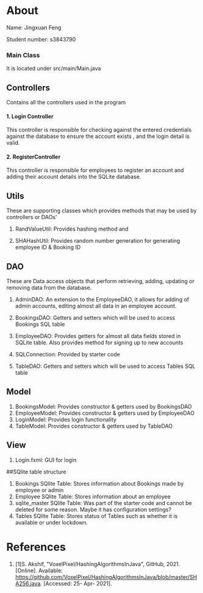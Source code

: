 # About
Name: Jingxuan Feng

Student number: s3843790
### Main Class
It is located under src/main/Main.java

## Controllers
Contains all the controllers used in the program
#### 1. Login Controller
This controller is responsible for checking against the entered credentials against the database to ensure the account 
exists , and the login detail is valid. 
#### 2. RegisterController
This controller is responsible for employees to register an account and adding their account details into the SQLite
database. 

## Utils
These are supporting classes which provides methods that may be used by controllers or DAOs'
1. RandValueUtil: Provides hashing method and
   
2. SHAHashUtil: Provides random number generation for generating employee ID & Booking ID

## DAO
These are Data access objects that perform retrieving, adding, updating or removing data from the database. 
1. AdminDAO: An extension to the EmployeeDAO, it allows for adding of admin accounts, editing almost all data in an 
   employee account.
   
2. BookingsDAO: Getters and setters which will be used to access Bookings SQL table
   
3. EmployeeDAO: Provides getters for almost all data fields stored in SQLite table. Also provides method for signing up
to new accounts
   
4. SQLConnection: Provided by starter code

5. TableDAO: Getters and setters which will be used to access Tables SQL table

## Model
1. BookingsModel: Provides constructor & getters used by BookingsDAO
2. EmployeeModel: Provides constructor & getters used by EmployeeDAO 
3. LoginModel: Provides login functionality
4. TableModel: Provides constructor & getters used by TableDAO
## View
1. Login.fxml: GUI for login

##SQlite table structure
1. Bookings SQlite Table: Stores information about Bookings made by employee or admin
2. Employee SQlite Table: Stores information about an employee
3. sqlite_master SQlite Table: Was part of the starter code and cannot be deleted for some reason. Maybe it
   has configuration settings? 
4. Tables SQlite Table: Stores status of Tables such as whether it is available or under lockdown.
# References
1. [1]S. Akshif, "VoxelPixel/HashingAlgorithmsInJava", GitHub, 2021. [Online]. Available: 
   https://github.com/VoxelPixel/HashingAlgorithmsInJava/blob/master/SHA256.java. [Accessed: 25- Apr- 2021].

   